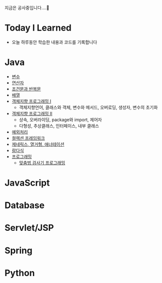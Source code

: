 지금은 공사중입니다....:see_no_evil:

# Today I Learned
+ 오늘 하루동안 학습한 내용과 코드를 기록합니다

# Java
+ [변수]()
+ [연산자]()
+ [조건문과 반복문]()
+ [배열]()
+ [객체지향 프로그래밍 Ⅰ]()
  + 객체지향언어, 클래스와 객체, 변수와 메서드, 오버로딩, 생성자, 변수의 초기화
+ [객체지향 프로그래밍 Ⅱ]()
  + 상속, 오버라이딩, package와 import, 제어자
  + 다형성, 추상클래스, 인터페이스, 내부 클래스
+ [예외처리]()
+ [컬렉션 프레임워크]()
+ [제네릭스, 열거형, 애너테이션]()
+ [람다식]()
+ [프로그래밍]()
  + [맞춤법 검사기 프로그래밍]()
  
# JavaScript

# Database

# Servlet/JSP

# Spring
# Python
